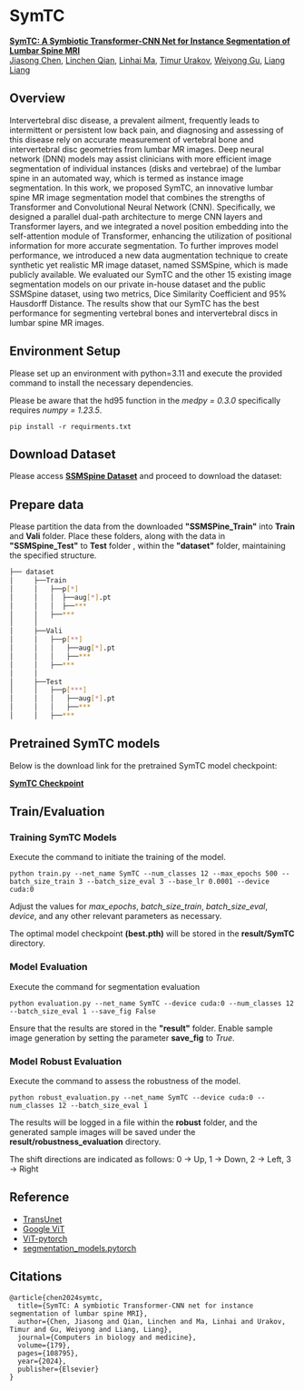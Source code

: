 # SymTC

[**SymTC: A Symbiotic Transformer-CNN Net for Instance Segmentation of Lumbar Spine MRI**](https://www.sciencedirect.com/science/article/abs/pii/S0010482524008801)<br/>
[Jiasong Chen](https://jiasongchen.github.io/),
[Linchen Qian](https://scholar.google.com/citations?user=cqAjbgQAAAAJ&hl=en&oi=sra),
[Linhai Ma](https://sarielma.github.io/),
[Timur Urakov](https://med.miami.edu/faculty/timur-urakov-md),
[Weiyong Gu](https://people.miami.edu/profile/9d2998936f27f2b0daa8828b8a709d0c),
[Liang Liang](https://liangbright.wordpress.com/)<br/>

## Overview

Intervertebral disc disease, a prevalent ailment, frequently leads to intermittent or persistent low back pain,
and diagnosing and assessing of this disease rely on accurate measurement of vertebral bone and intervertebral disc
geometries from lumbar MR images. Deep neural network (DNN) models may assist clinicians with more efficient image
segmentation of individual instances (disks and vertebrae) of the lumbar spine in an automated way, which is termed as instance image
segmentation. In this work, we proposed SymTC, an innovative lumbar spine MR image segmentation model that combines the strengths of
Transformer and Convolutional Neural Network (CNN). Specifically, we designed a parallel dual-path architecture to merge
CNN layers and Transformer layers, and we integrated a novel position embedding into the self-attention module of Transformer,
enhancing the utilization of positional information for more accurate segmentation. To further improves model performance, we
introduced a new data augmentation technique to create synthetic yet realistic MR image dataset, named SSMSpine, which is made publicly available. We
evaluated our SymTC and the other 15 existing image segmentation models on our private in-house dataset and the public SSMSpine dataset, using
two metrics, Dice Similarity Coefficient and 95% Hausdorff Distance. The results show that our SymTC has the best performance for
segmenting vertebral bones and intervertebral discs in lumbar spine MR images.

## Environment Setup

Please set up an environment with python=3.11 and execute the provided command to install the necessary dependencies.

Please be aware that the hd95 function in the _medpy = 0.3.0_ specifically requires _numpy = 1.23.5_. 

```commandline
pip install -r requirments.txt
```

## Download Dataset

Please access [**SSMSpine Dataset**](https://github.com/jiasongchen/SSMSpine) and proceed to download the dataset:

## Prepare data

Please partition the data from the downloaded **"SSMSPine_Train"** into **Train** and **Vali** folder. 
Place these folders, along with the data in **"SSMSpine_Test"** to **Test** folder , within the **"dataset"** folder, maintaining the specified structure.


```bash
├── dataset
│     ├──Train
│     │   ├──p[*]
│     │   │  ├──aug[*].pt
│     │   │  ├──***
│     │   ├──***
│     │ 
│     ├──Vali
│     │   ├──p[**]
│     │   │   ├──aug[*].pt
│     │   │   ├──***
│     │   ├──***
│     │
│     ├──Test
│     │   ├──p[***]
│     │   │   ├──aug[*].pt
│     │   │   ├──***
│     │   ├──***
```

## Pretrained SymTC models

Below is the download link for the pretrained SymTC model checkpoint:

[**SymTC Checkpoint**](https://drive.google.com/drive/folders/1NLWaRFqM1L-d8jpd7KOVP3M_nK-S03ve?usp=sharing)

## Train/Evaluation

### Training SymTC Models

Execute the command to initiate the training of the model.

`python train.py --net_name SymTC --num_classes 12 --max_epochs 500 --batch_size_train 3 --batch_size_eval 3 --base_lr 0.0001 --device cuda:0`

Adjust the values for _max_epochs_, _batch_size_train_, _batch_size_eval_, _device_, and any other relevant parameters as necessary.

The optimal model checkpoint **(best.pth)** will be stored in the **result/SymTC** directory.

### Model Evaluation

Execute the command for segmentation evaluation

`python evaluation.py --net_name SymTC --device cuda:0 --num_classes 12 --batch_size_eval 1 --save_fig False`

Ensure that the results are stored in the **"result"** folder. Enable sample image generation by setting the parameter **save_fig** to _True_.

### Model Robust Evaluation

Execute the command to assess the robustness of the model.

`python robust_evaluation.py --net_name SymTC --device cuda:0 --num_classes 12 --batch_size_eval 1`

The results will be logged in a file within the **robust** folder, and the generated sample images 
will be saved under the **result/robustness_evaluation** directory.

The shift directions are indicated as follows:
0 -> Up, 1 -> Down, 2 -> Left, 3 -> Right


## Reference

* [TransUnet](https://github.com/Beckschen/TransUNet)
* [Google ViT](https://github.com/google-research/vision_transformer)
* [ViT-pytorch](https://github.com/jeonsworld/ViT-pytorch)
* [segmentation_models.pytorch](https://github.com/qubvel/segmentation_models.pytorch)

## Citations

```
@article{chen2024symtc,
  title={SymTC: A symbiotic Transformer-CNN net for instance segmentation of lumbar spine MRI},
  author={Chen, Jiasong and Qian, Linchen and Ma, Linhai and Urakov, Timur and Gu, Weiyong and Liang, Liang},
  journal={Computers in biology and medicine},
  volume={179},
  pages={108795},
  year={2024},
  publisher={Elsevier}
}
```
